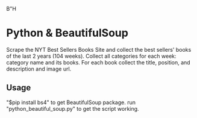 B"H
# Python & BeautifulSoup
Scrape the NYT Best Sellers Books Site and collect the best sellers' books of the last 2 years (104 weeks). Collect all categories for each week: category name and its books. For each book collect the title, position, and description and image url.

## Usage
"$pip install bs4" to get BeautifulSoup package.
run "python_beautiful_soup.py" to get the script working.

